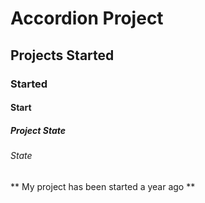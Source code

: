 # Accordion Project
## Projects Started
### Started
#### Start
##### Project State 
###### State

** My project has been started a year ago **
